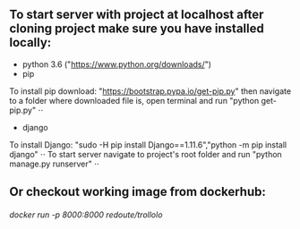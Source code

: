 ## To start server with project at localhost after cloning project make sure you have installed locally:
* python 3.6 ("https://www.python.org/downloads/")
* pip

To install pip download: "https://bootstrap.pypa.io/get-pip.py" then navigate to a folder where downloaded file is, open terminal and run "python get-pip.py" ⋅⋅
* django

To install Django: "sudo -H pip install Django==1.11.6","python -m pip install django" ⋅⋅
To start server navigate to project's root folder and run "python manage.py runserver" ⋅⋅

## Or checkout working image from dockerhub:
###### docker run -p 8000:8000 redoute/trollolo
